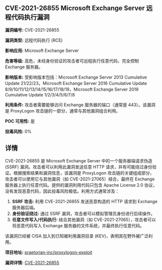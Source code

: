 ## CVE-2021-26855 Microsoft Exchange Server 远程代码执行漏洞

**漏洞编号:** CVE-2021-26855

**漏洞类型:** 远程代码执行 (RCE)

**影响应用:** Microsoft Exchange Server

**危害等级:** 高危，未经身份验证的攻击者可远程执行任意代码，完全控制 Exchange 服务器。

**影响版本:** 受影响版本包括：Microsoft Exchange Server 2013 Cumulative Update 21/22/23，Microsoft Exchange Server 2016 Cumulative Update 8/9/10/11/12/13/14/15/16/17/18/19，Microsoft Exchange Server 2019 Cumulative Update 1/2/3/4/5/6/7/8

**利用条件:** 攻击者需要能够访问 Exchange 服务器的端口（通常是 443）。该漏洞是 ProxyLogon 攻击链的一部分，通常与其他漏洞组合利用。

**POC 可用性:** 是

**投毒风险:** 0%

## 详情

CVE-2021-26855 是 Microsoft Exchange Server 中的一个服务器端请求伪造 (SSRF) 漏洞。攻击者可以利用此漏洞发送任意 HTTP 请求，并有可能绕过身份验证。根据搜索结果和漏洞信息，该漏洞是 ProxyLogon 攻击链的关键组成部分，攻击者可以使用它与其他漏洞（如 CVE-2021-27065）结合，最终在 Exchange 服务器上执行任意代码。提供的漏洞利用代码只包含 Apache License 2.0 协议，没有发现恶意代码，因此投毒风险极低。利用方式通常涉及：

1.  **SSRF 攻击:** 利用 CVE-2021-26855 发送恶意构造的 HTTP 请求到 Exchange 服务器后端。
2.  **身份验证绕过:** 通过 SSRF 漏洞，攻击者可以模拟管理员身份进行后续操作。
3.  **任意文件写入/代码执行:** 结合其他漏洞（如 CVE-2021-27065），攻击者可以将恶意代码写入 Exchange 服务器的文件系统，并最终执行任意代码。

 该漏洞已经被 CISA 加入到已知被利用漏洞目录 (KEV)，表明其在野外被广泛利用。

**项目地址:** [praetorian-inc/proxylogon-exploit](https://github.com/praetorian-inc/proxylogon-exploit)

**漏洞详情:** [CVE-2021-26855](https://nvd.nist.gov/vuln/detail/CVE-2021-26855)